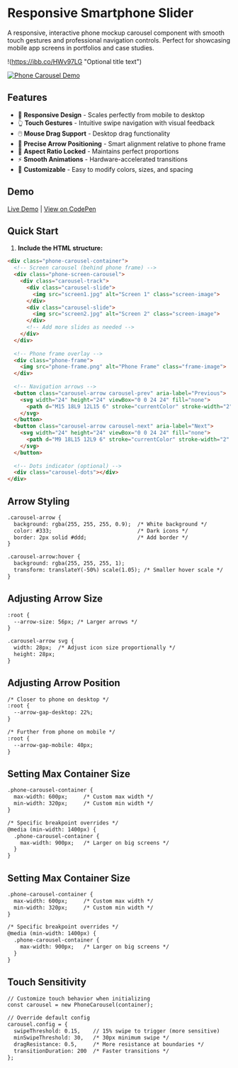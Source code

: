 # Responsive Smartphone Slider

A responsive, interactive phone mockup carousel component with smooth touch gestures and professional navigation controls. Perfect for showcasing mobile app screens in portfolios and case studies.

!(https://ibb.co/HWv97LG "Optional title text")

[![Phone Carousel Demo](https://ibb.co/HWv97LG)](https://ibb.co/HWv97LG)

## Features

- 📱 **Responsive Design** - Scales perfectly from mobile to desktop
- 👆 **Touch Gestures** - Intuitive swipe navigation with visual feedback
- 🖱️ **Mouse Drag Support** - Desktop drag functionality
- 🎯 **Precise Arrow Positioning** - Smart alignment relative to phone frame
- 📐 **Aspect Ratio Locked** - Maintains perfect proportions
- ⚡ **Smooth Animations** - Hardware-accelerated transitions
- 🎨 **Customizable** - Easy to modify colors, sizes, and spacing

## Demo

[Live Demo](your-demo-link-here) | [View on CodePen](https://codepen.io/Dane-OLeary/pen/KwdWJbr)

## Quick Start

1. **Include the HTML structure:**

```html
<div class="phone-carousel-container">
  <!-- Screen carousel (behind phone frame) -->
  <div class="phone-screen-carousel">
    <div class="carousel-track">
      <div class="carousel-slide">
        <img src="screen1.jpg" alt="Screen 1" class="screen-image">
      </div>
      <div class="carousel-slide">
        <img src="screen2.jpg" alt="Screen 2" class="screen-image">
      </div>
      <!-- Add more slides as needed -->
    </div>
  </div>
  
  <!-- Phone frame overlay -->
  <div class="phone-frame">
    <img src="phone-frame.png" alt="Phone Frame" class="frame-image">
  </div>
  
  <!-- Navigation arrows -->
  <button class="carousel-arrow carousel-prev" aria-label="Previous">
    <svg width="24" height="24" viewBox="0 0 24 24" fill="none">
      <path d="M15 18L9 12L15 6" stroke="currentColor" stroke-width="2" stroke-linecap="round" stroke-linejoin="round"/>
    </svg>
  </button>
  <button class="carousel-arrow carousel-next" aria-label="Next">
    <svg width="24" height="24" viewBox="0 0 24 24" fill="none">
      <path d="M9 18L15 12L9 6" stroke="currentColor" stroke-width="2" stroke-linecap="round" stroke-linejoin="round"/>
    </svg>
  </button>
  
  <!-- Dots indicator (optional) -->
  <div class="carousel-dots"></div>
</div>
```

## **Arrow Styling**
```html
.carousel-arrow {
  background: rgba(255, 255, 255, 0.9);  /* White background */
  color: #333;                           /* Dark icons */
  border: 2px solid #ddd;                /* Add border */
}

.carousel-arrow:hover {
  background: rgba(255, 255, 255, 1);
  transform: translateY(-50%) scale(1.05); /* Smaller hover scale */
}
```
## **Adjusting Arrow Size**
```html
:root {
  --arrow-size: 56px; /* Larger arrows */
}

.carousel-arrow svg {
  width: 28px;  /* Adjust icon size proportionally */
  height: 28px;
}
```
## **Adjusting Arrow Position**
```html
/* Closer to phone on desktop */
:root {
  --arrow-gap-desktop: 22%;
}

/* Further from phone on mobile */
:root {
  --arrow-gap-mobile: 40px;
}
```
## **Setting Max Container Size**
```html
.phone-carousel-container {
  max-width: 600px;     /* Custom max width */
  min-width: 320px;     /* Custom min width */
}

/* Specific breakpoint overrides */
@media (min-width: 1400px) {
  .phone-carousel-container {
    max-width: 900px;   /* Larger on big screens */
  }
}
```
## **Setting Max Container Size**
```html
.phone-carousel-container {
  max-width: 600px;     /* Custom max width */
  min-width: 320px;     /* Custom min width */
}

/* Specific breakpoint overrides */
@media (min-width: 1400px) {
  .phone-carousel-container {
    max-width: 900px;   /* Larger on big screens */
  }
}
```
## **Touch Sensitivity**
```html
// Customize touch behavior when initializing
const carousel = new PhoneCarousel(container);

// Override default config
carousel.config = {
  swipeThreshold: 0.15,    // 15% swipe to trigger (more sensitive)
  minSwipeThreshold: 30,   /* 30px minimum swipe */
  dragResistance: 0.5,     /* More resistance at boundaries */
  transitionDuration: 200  /* Faster transitions */
};
```
